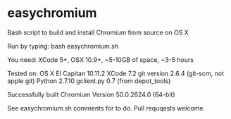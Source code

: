 # easychromium
Bash script to build and install Chromium from source on OS X

Run by typing: bash easychromium.sh

You need: XCode 5+, OSX 10.9+, ~5-10GB of space, ~3-5 hours

Tested on:
OS X El Capitan 10.11.2
XCode 7.2
git version 2.6.4 (git-scm, not apple git)
Python 2.7.10
gclient.py 0.7 (from depot_tools)

Successfully built Chromium Version 50.0.2624.0 (64-bit)

See easychromium.sh comments for to do. Pull requqests welcome.
